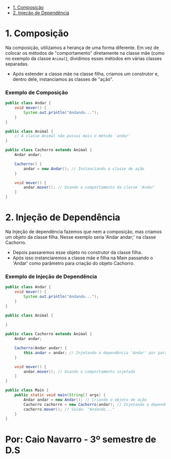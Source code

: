 - [1. Composição](#1-composição)
- [2. Injeção de Dependência](#2-injeção-de-dependência)

# 1. Composição

Na composição, utilizamos a herança de uma forma diferente. Em vez de colocar os métodos de "comportamento" diretamente na classe mãe (como no exemplo da classe `Animal`), dividimos esses métodos em várias classes separadas. 

- Após estender a classe mãe na classe filha, criamos um construtor e, dentro dele, instanciamos as classes de "ação".

### Exemplo de Composição

```java
public class Andar {
    void mover() {
        System.out.println("Andando...");
    }
}

public class Animal {
    // A classe Animal não possui mais o método 'andar'
}

public class Cachorro extends Animal {
    Andar andar;

    Cachorro() {
        andar = new Andar(); // Instanciando a classe de ação
    }

    void mover() {
        andar.mover(); // Usando o comportamento da classe 'Andar'
    }
}

```
# 2. Injeção de Dependência

Na Injeção de dependência fazemos que nem a composição, mas criamos um objeto da classe filha. Nesse exemplo seria 'Andar andar;' na classe Cachorro. 

- Depois passaremos esse objeto no construtor da classe filha.
-  Após isso instanciaremos a classe mãe e filha na Main passando o 'Andar' como parâmetro para criação do objeto Cachorro.

### Exemplo de Injeção de Dependência

```java
public class Andar {
    void mover() {
        System.out.println("Andando...");
    }
}

public class Animal {
    
}

public class Cachorro extends Animal {
    Andar andar;

    Cachorro(Andar andar) {
        this.andar = andar; // Injetando a dependência 'Andar' por parâmetro
    }

    void mover() {
        andar.mover(); // Usando o comportamento injetado
    }
}

public class Main {
    public static void main(String[] args) {
        Andar andar = new Andar(); // Criando o objeto de ação
        Cachorro cachorro = new Cachorro(andar); // Injetando a dependência
        cachorro.mover(); // Saída: "Andando..."
    }
}

```
# Por: Caio Navarro - 3º semestre de D.S